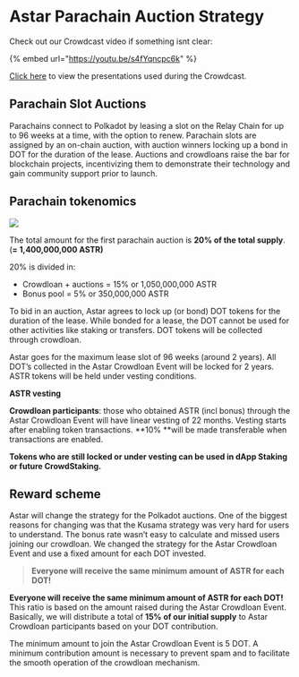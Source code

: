 # Astar Parachain Auction Strategy

Check out our Crowdcast video if something isnt clear:

{% embed url="https://youtu.be/s4fYqncpc6k" %}

[Click here](https://docs.google.com/presentation/d/1uUCqph9M7x7MziznnTkKtqSK1bqItyFpSv0I0w-ab2A/edit#slide=id.gba2d065463\_0\_0) to view the presentations used during the Crowdcast.

## Parachain Slot Auctions <a href="3d0d" id="3d0d"></a>

Parachains connect to Polkadot by leasing a slot on the Relay Chain for up to 96 weeks at a time, with the option to renew. Parachain slots are assigned by an on-chain auction, with auction winners locking up a bond in DOT for the duration of the lease. Auctions and crowdloans raise the bar for blockchain projects, incentivizing them to demonstrate their technology and gain community support prior to launch.

## Parachain tokenomics <a href="174a" id="174a"></a>

![](https://miro.medium.com/max/600/0\*YIyf1ueUyb5ybA8U.gif)

The total amount for the first parachain auction is **20% of the total supply**. (**= 1,400,000,000 ASTR)**

20% is divided in:

* Crowdloan + auctions = 15% or 1,050,000,000 ASTR
* Bonus pool = 5% or 350,000,000 ASTR

To bid in an auction, Astar agrees to lock up (or bond) DOT tokens for the duration of the lease. While bonded for a lease, the DOT cannot be used for other activities like staking or transfers. DOT tokens will be collected through crowdloan.

Astar goes for the maximum lease slot of 96 weeks (around 2 years). All DOT’s collected in the Astar Crowdloan Event will be locked for 2 years. ASTR tokens will be held under vesting conditions.

**ASTR vesting**

**Crowdloan participants**: those who obtained ASTR (incl bonus) through the Astar Crowdloan Event will have linear vesting of 22 months. Vesting starts after enabling token transactions. **10% **will be made transferable when transactions are enabled.

**Tokens who are still locked or under vesting can be used in dApp Staking or future CrowdStaking.**

## Reward scheme <a href="e64e" id="e64e"></a>

Astar will change the strategy for the Polkadot auctions. One of the biggest reasons for changing was that the Kusama strategy was very hard for users to understand. The bonus rate wasn’t easy to calculate and missed users joining our crowdloan. We changed the strategy for the Astar Crowdloan Event and use a fixed amount for each DOT invested.

> **Everyone will receive the same minimum amount of ASTR for each DOT!**

**Everyone will receive the same minimum amount of ASTR for each DOT!** This ratio is based on the amount raised during the Astar Crowdloan Event. Basically, we will distribute a total of **15% of our initial supply** to Astar Crowdloan participants based on your DOT contribution.

The minimum amount to join the Astar Crowdloan Event is 5 DOT. A minimum contribution amount is necessary to prevent spam and to facilitate the smooth operation of the crowdloan mechanism.
